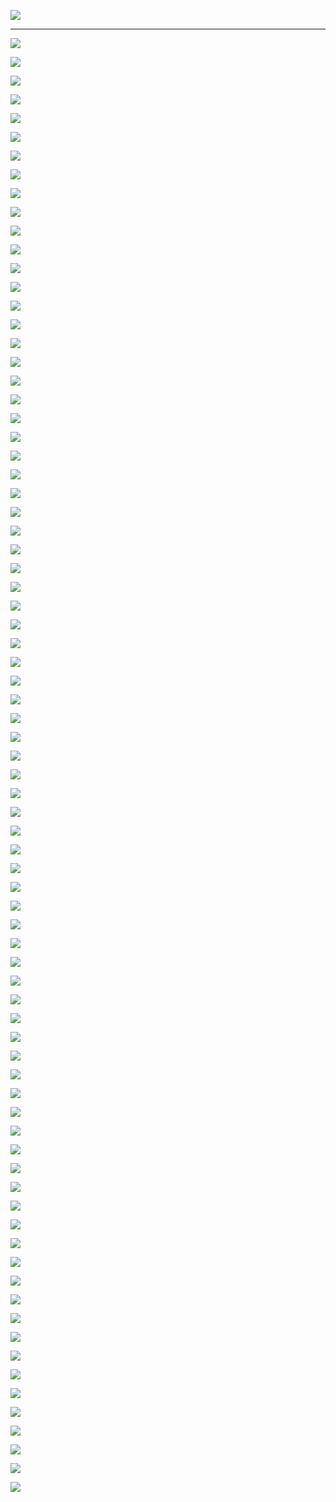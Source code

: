 ![](satania/open_the_door.png)

---

[![](btfo/3957381507.png)](https://twitter.com/HardFactorPat/status/1232784648222187523)

[![](btfo/4766880444.png)](https://www.washingtonpost.com/technology/2020/09/23/apple-watch-oximeter/)

[![](btfo/9137288050.png)](https://www.dallasnews.com/business/technology/2020/09/18/apple-sued-for-copying-businesswomans-idea-for-diverse-emojis/)

[![](btfo/8366842233.png)](https://thenextweb.com/apple/2016/01/05/apple-sued-by-biometric-specialist-for-allegedly-copying-its-heart-rate-tech/)

[![](btfo/2993416151.png)](https://pocketnow.com/iphone-xs-max-explodes)

[![](btfo/4398720734.png)](https://twitter.com/benvol/status/1305605889123135489)

[![](btfo/4001498302.png)](https://www.businessinsider.com/apple-fbi-icloud-investigation-seattle-protester-arson-2020-9)

[![](btfo/9809345413.png)](https://www.engadget.com/apple-settle-broken-face-time-suit-074012321.html)

[![](btfo/6698189832.png)](https://www.forbes.com/sites/zakdoffman/2020/06/23/apple-ios14-release-iphone-11-pro-update-ipad-upgrade-security/#5002de2f2d74)

[![](btfo/5202093468.png)](https://www.forbes.com/sites/ewanspence/2020/03/30/apple-iphone-repair-delay-right-to-repair-coronavirus-covid19-social-distancing/#156459b2501f)


![](satania/laugh1.gif)


[![](btfo/5153943509.png)](https://www.imore.com/judge-tells-apple-it-took-too-long-try-recoup-454-million-it-paid-virnetx-over-patents)

[![](btfo/3500451731.png)](https://9to5mac.com/2020/10/01/pre-installed-apple-apps/)

[![](btfo/5239419787.png)](https://www.engadget.com/apple-server-outage-012441089.html)

[![](btfo/7468250415.png)](https://www.bbc.com/news/newsbeat-49933003)

![](btfo/3149967047.png)

[![](btfo/6798246164.png)](https://www.myhighplains.com/news/tech-news/apples-smaller-rivals-unite-to-fight-iphone-app-store-rules/)

[![](btfo/0572625164.png)](https://www.engadget.com/2019-12-29-new-york-doctor-sues-apple-over-irregular-heartbeat-detection.html)

[![](btfo/0847704397.png)](https://www.tomsguide.com/news/ios-14-bugs-are-messing-with-apps-what-to-do-now)

[![](btfo/5231080961.png)](https://www.slashgear.com/dont-download-ios-14-today-heres-why-16638400/)

[![](btfo/2575473198.png)](https://www.bbc.com/news/technology-51413724)


![](satania/laugh2.gif)


[![](btfo/0740663512.png)](https://www.foxbusiness.com/technology/apple-france-antitrust-fine)

[![](btfo/1442948872.png)](https://www.bbc.com/news/world-europe-51906033)

[![](btfo/6105272647.png)](https://www.techspot.com/news/87043-protonmail-ceo-calls-apple-forced-app-purchases-mafia.html)

[![](btfo/2743917964.png)](https://www.foxbusiness.com/technology/apple-right-to-repair)

[![](btfo/6354563654.png)](https://www.slashgear.com/apple-airpods-studio-airtags-reveal-date-roadmap-leak-iphone-12-accessories-09641737/)

[![](btfo/4214318945.png)](https://www.techspot.com/news/87038-former-app-store-exec-testifies-apple-rules-weapon.html)

[![](btfo/4635854263.png)](https://gizmodo.com/apple-just-cant-stop-throttling-iphones-1830124291)

[![](btfo/7612862997.png)](https://www.wired.com/story/how-to-stop-apple-throttling-iphones/)

[![](btfo/7618669740.png)](https://www.zdnet.com/article/iphone-x-gets-speed-throttling-months-after-apple-said-it-probably-doesnt-need-it/)

[![](btfo/5471782494.png)](https://gizmodo.com/apple-messed-up-the-macbook-air-again-1690310880)


![](satania/laugh3.gif)


[![](btfo/6055754933.png)](https://www.tunefab.com/tutorials/apple-music-problems.html)

[![](btfo/0114614904.png)](https://www.digitaltrends.com/wearables/apple-watch-problems/)

[![](btfo/6683885064.png)](https://www.smh.com.au/technology/apple-fined-41-million-for-secretly-slowing-old-iphones-20200210-p53z9n.html)

[![](btfo/4405480439.png)](https://www.vanguardngr.com/2020/08/apple-fined-500m-over-4g-patent-infringements/)

[![](btfo/1306338193.png)](https://www.digitaltrends.com/mobile/iphone-explosion-las-vegas/)

[![](btfo/2877480700.png)](https://www.cnet.com/news/apple-fined-12m-dollars-by-italy-over-iphone-water-resistance-claims/)

[![](btfo/7653470677.png)](https://arstechnica.com/gadgets/2020/12/italy-fines-apple-12-million-over-iphone-marketing-claims/)

[![](btfo/5521614879.png)](https://9to5mac.com/2020/11/12/apple-widespread-outages-big-sur-downloads-catalina-imessage/)

[![](btfo/2468814379.png)](https://9to5mac.com/2020/11/15/apple-explains-addresses-mac-privacy-concerns/)

[![](btfo/5926465537.png)](https://9to5mac.com/2020/11/30/apple-one-subscription-expired-bug/)


![](satania/laugh4.gif)


[![](btfo/5072624966.png)](https://www.tomsguide.com/news/iphone-12-has-a-serious-signal-problem-what-you-need-to-know)

[![](btfo/1564805969.png)](https://thenextweb.com/plugged/2020/11/16/apple-apps-on-big-sur-bypass-firewalls-vpns-analysis-macos/)

[![](btfo/0548825769.png)](https://7news.com.au/technology/apple/apple-iphone-12-users-report-significant-issue-with-4g-and-5g-c-1700389)

[![](btfo/1893568500.png)](https://www.bbc.com/news/technology-55157948)

[![](btfo/9722286091.png)](https://appleinsider.com/articles/20/11/09/researchers-break-safari-ios-14-to-win-420000-in-chinese-hacking-contest)

[![](btfo/1855038221.png)](https://www.theverge.com/2020/11/18/21573710/apple-battery-gate-throttle-iphones-settlement-amount)

[![](btfo/2284697668.png)](https://economictimes.indiatimes.com/tech/tech-bytes/apple-sued-in-eu-over-iphones-that-wear-out-too-quickly/articleshow/79540306.cms)

[![](btfo/3068441946.png)](https://www.theguardian.com/technology/2020/nov/18/fortnite-maker-epic-games-sues-apple-in-australia-for-app-store-ban)

[![](btfo/6124950995.png)](https://www.gizchina.com/2020/11/30/apple-will-use-samsungs-periscope-camera-in-the-iphone-13/)

[![](btfo/5481627584.png)](https://arstechnica.com/gaming/2020/11/judge-dismisses-apples-theft-claims-in-epic-games-lawsuit/)


![](satania/laugh5.gif)


[![](btfo/9363525202.png)](https://www.businessinsider.com/apple-paying-113-million-lawsuit-slowing-down-iphones-2020-11)

[![](btfo/6036547393.png)](https://www.businessinsider.com/apple-iphone-privacy-illegal-tracking-cookies-eu-lawsuit-advertising-2020-11)

[![](btfo/9787031443.png)](https://arstechnica.com/gadgets/2020/12/ex-apple-employees-say-company-ignored-china-labor-law-violations)

[![](btfo/8307408511.png)](https://www.patentlyapple.com/patently-apple/2020/12/a-recurring-story-about-apple-turning-blind-eye-to-supplier-breaches-of-chinese-labor-laws-emerges-again.html)

[![](btfo/0100815069.png)](https://www.gizmochina.com/2020/12/10/apple-airpods-max-shipping/)

[![](btfo/2319715271.png)](https://www.idropnews.com/rumors/is-apple-considering-removing-even-more-accessories-from-next-years-iphone/149103/)

[![](btfo/9882383412.png)](https://www.fudzilla.com/news/51973-amazon-and-apple-are-the-bad-guys-of-electronic-waste)

[![](btfo/5676227844.png)](https://www.gizchina.com/2020/12/10/apple-may-even-deprive-iphone-13-buyers-of-the-cable/)

[![](btfo/6890193631.png)](https://www.tasnimnews.com/en/news/2020/12/13/2409359/angry-workers-trash-iphone-factory-in-india-over-salary-dispute-video)

[![](btfo/0780208554.png)](https://www.forbes.com/sites/siladityaray/2020/12/16/facebook-targets-apples-new-privacy-tool-in-full-page-newspaper-ad-campaign)


![](satania/laugh6.gif)


[![](btfo/1876027291.png)](https://abcnews.go.com/Technology/high-school-student-stumbled-apples-facetime-bug-report/story?id=60719237)

[![](btfo/7549528719.png)](https://blog.malwarebytes.com/mac/2020/11/apple-security-hampers-detection-of-unwanted-programs/)

[![](btfo/3041210202.png)](https://www.reuters.com/article/us-apple-fbi-icloud-exclusive/exclusive-apple-dropped-plan-for-encrypting-backups-after-fbi-complained-sources-idUSKBN1ZK1CT)

[![](btfo/1401785809.png)](https://www.forbes.com/sites/anthonykarcz/2020/12/25/cant-setup-your-new-apple-product-its-not-you-its-them/?sh=518b5b1b15f0)

[![](btfo/1681092906.png)](https://247wallst.com/autos/2020/12/23/why-an-apple-icar-is-a-very-bad-idea/)

[![](btfo/4475341723.png)](https://techstory.in/new-text-notification-bug-surfaces-on-apple-iphone/)

[![](btfo/0575856836.png)](https://appleinsider.com/articles/20/12/18/macos-big-sur-update-bug-is-causing-issues-for-mac-system-administrators)

[![](btfo/3866786406.png)](https://piunikaweb.com/2020/11/28/ios-14-2-update-displays-senders-names-in-reverse-in-the-apple-mail-app/)

[![](btfo/0248330799.png)](https://www.digitaltrends.com/home-theater/apple-airpods-max-familiar-mistake-homepod/)

[![](btfo/8486925222.png)](https://thehackernews.com/2020/12/iphones-of-36-journalists-hacked-using.html)


![](satania/laugh7.gif)


![](satania/dab.jpg)
